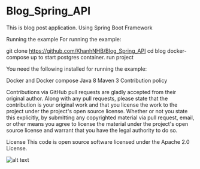 # Blog_Spring_API
This is blog post application. Using Spring Boot Framework

Running the example For running the example:

git clone https://github.com/KhanhNHB/Blog_Spring_API cd blog docker-compose up to start postgres container. run project

You need the following installed for running the example:

Docker and Docker compose Java 8 Maven 3 Contribution policy

Contributions via GitHub pull requests are gladly accepted from their original author. Along with any pull requests, please state that the contribution is your original work and that you license the work to the project under the project's open source license. Whether or not you state this explicitly, by submitting any copyrighted material via pull request, email, or other means you agree to license the material under the project's open source license and warrant that you have the legal authority to do so.

License This code is open source software licensed under the Apache 2.0 License.


![alt text](/images/spring-logo-9146a4d3298760c2e7e49595184e1975.svg)
